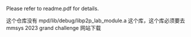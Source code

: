 Please refer to readme.pdf for details. 


这个仓库没有  mpd/lib/debug/libp2p_lab_module.a 这个库，这个库必须要去 mmsys 2023 grand challenge 网站下载
